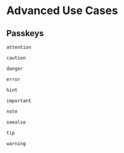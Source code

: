 # Advanced Use Cases

## Passkeys

```{attention}
attention
```

```{caution}
caution
```

```{danger}
danger
```

```{error}
error
```

```{hint}
hint
```

```{important}
important
```

```{note}
note
```

```{seealso}
seealso
```

```{tip}
tip
```

```{warning}
warning
```
